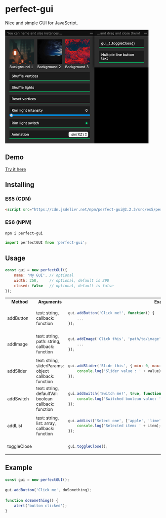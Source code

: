 # perfect-gui
Nice and simple GUI for JavaScript.  

<img src="https://raw.githubusercontent.com/thibka/thibka.github.io/master/perfect-gui/_data/capture.png" width="464"/>  

## Demo
[Try it here](https://thibka.github.io/perfect-gui/public/)

## Installing

### ES5 (CDN)
```html
<script src="https://cdn.jsdelivr.net/npm/perfect-gui@2.2.3/src/es5/perfect-gui-es5.min.js"></script>
```

### ES6 (NPM)
```bash
npm i perfect-gui
```

```javascript
import perfectGUI from 'perfect-gui';
```

## Usage

```javascript
const gui = new perfectGUI({
    name: 'My GUI', // optional
    width: 250,     // optional, default is 290
    closed: false   // optional, default is false
});
```
<table>
<tr><th>Method</th><th>Arguments</th><th>Example</th></tr>
<tr><td>addButton</td><td>text: string,<br>callback: function</td><td>

```javascript
gui.addButton('Click me!', function() {
    ...
});
```
</td></tr>
<tr><td>addImage</td><td>text: string,<br>path: string,<br>callback: function</td><td>

```javascript
gui.addImage('Click this', 'path/to/image', function {
    ...
});
```
</td></tr>
<tr><td>addSlider</td><td>text: string,<br>sliderParams: object<br>callback: function</td><td>

```javascript
gui.addSlider('Slide this', { min: 0, max: 10, value: 5, step: .1 }, function(value) {
    console.log('Slider value : ' + value);
});
```
</td></tr>
<tr><td>addSwitch</td><td>text: string,<br>defaultVal: boolean<br>callback: function</td><td>

```javascript
gui.addSwitch('Switch me!', true, function(state) {
    console.log('Switched boolean value: ' + state);
});
```
</td></tr>
<tr><td>addList</td><td>text: string,<br>list: array,<br>callback: function</td><td>

```javascript
gui.addList('Select one', ['apple', 'lime', 'peach'], function(item) {
    console.log('Selected item: ' + item);
});
```
</td></tr>
<tr><td>toggleClose</td><td></td><td>

```javascript
gui.toggleClose();
```
</td></tr>
</table>

## Example

```javascript
const gui = new perfectGUI();

gui.addButton('Click me', doSomething);

function doSomething() {
    alert('button clicked');
}
```